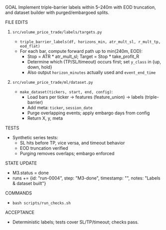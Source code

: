 GOAL
Implement triple-barrier labels within 5–240m with EOD truncation, and dataset builder with purged/embargoed splits.

FILE EDITS
1) `src/volume_price_trade/labels/targets.py`
   - `triple_barrier_labels(df, horizons_min, atr_mult_sl, r_mult_tp, eod_flat)`
   - For each bar, compute forward path up to min(240m, EOD):
     - Stop = ATR * atr_mult_sl; Target = Stop * take_profit_R
     - Determine which (TP/SL/timeout) occurs first; set `y_class` in {up, down, hold}
     - Also output `horizon_minutes` actually used and `event_end_time`

2) `src/volume_price_trade/ml/dataset.py`
   - `make_dataset(tickers, start, end, config)`:
     - Load bars per ticker → features (feature_union) → labels (triple-barrier)
     - Add meta: `ticker`, `session_date`
     - Purge overlapping events; apply embargo days from config
     - Return X, y, meta

TESTS
- Synthetic series tests:
  - SL hits before TP, vice versa, and timeout behavior
  - EOD truncation verified
  - Purging removes overlaps; embargo enforced

STATE UPDATE
- M3.status = done
- runs += {id: "run-0004", step: "M3-done", timestamp: "<UTC>", notes: "Labels & dataset built"}

COMMANDS
- `bash scripts/run_checks.sh`

ACCEPTANCE
- Deterministic labels; tests cover SL/TP/timeout; checks pass.
